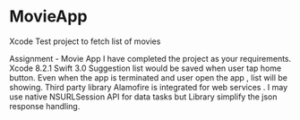 # MovieApp
Xcode Test project to fetch list of movies

Assignment - Movie App
I have completed the project as your requirements.
Xcode 8.2.1
Swift 3.0
Suggestion list would be saved when user tap home button. Even when the app is
terminated and user open the app , list will be showing.
Third party library Alamofire is integrated for web services . I may use native
NSURLSession API for data tasks but Library simplify the json response handling.
